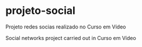 # projeto-social
Projeto redes socias realizado no Curso em Vídeo

Social networks project carried out in Curso em Vídeo
